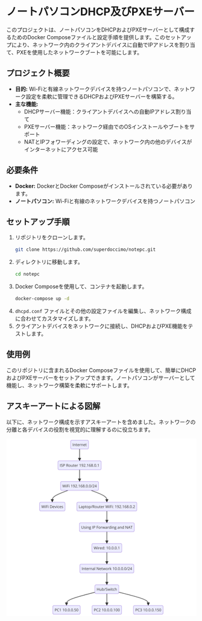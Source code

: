 # ノートパソコンDHCP及びPXEサーバー

このプロジェクトは、ノートパソコンをDHCPおよびPXEサーバーとして構成するためのDocker Composeファイルと設定手順を提供します。このセットアップにより、ネットワーク内のクライアントデバイスに自動でIPアドレスを割り当て、PXEを使用したネットワークブートを可能にします。

## プロジェクト概要

- **目的:** Wi-Fiと有線ネットワークデバイスを持つノートパソコンで、ネットワーク設定を柔軟に管理できるDHCPおよびPXEサーバーを構築する。
- **主な機能:**
  - DHCPサーバー機能：クライアントデバイスへの自動IPアドレス割り当て
  - PXEサーバー機能：ネットワーク経由でのOSインストールやブートをサポート
  - NATとIPフォワーディングの設定で、ネットワーク内の他のデバイスがインターネットにアクセス可能

## 必要条件

- **Docker:** DockerとDocker Composeがインストールされている必要があります。
- **ノートパソコン:** Wi-Fiと有線のネットワークデバイスを持つノートパソコン

## セットアップ手順

1. リポジトリをクローンします。
    ```bash
    git clone https://github.com/superdoccimo/notepc.git
    ```
2. ディレクトリに移動します。
    ```bash
    cd notepc
    ```
3. Docker Composeを使用して、コンテナを起動します。
    ```bash
    docker-compose up -d
    ```
4. `dhcpd.conf` ファイルとその他の設定ファイルを編集し、ネットワーク構成に合わせてカスタマイズします。
5. クライアントデバイスをネットワークに接続し、DHCPおよびPXE機能をテストします。

## 使用例

このリポジトリに含まれるDocker Composeファイルを使用して、簡単にDHCPおよびPXEサーバーをセットアップできます。ノートパソコンがサーバーとして機能し、ネットワーク構築を柔軟にサポートします。

## アスキーアートによる図解

以下に、ネットワーク構成を示すアスキーアートを含めました。ネットワークの分離と各デバイスの役割を視覚的に理解するのに役立ちます。

![Network Diagram](diagram.png)
